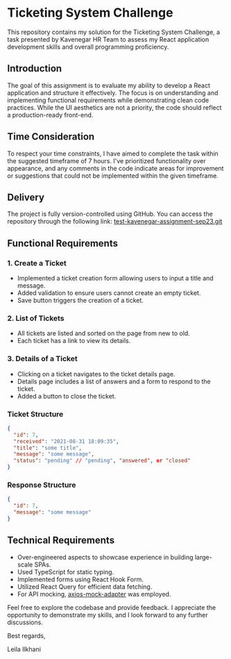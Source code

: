 # Ticketing System Challenge

This repository contains my solution for the Ticketing System Challenge, a task presented by Kavenegar HR Team to assess my React application development skills and overall programming proficiency.

## Introduction

The goal of this assignment is to evaluate my ability to develop a React application and structure it effectively. The focus is on understanding and implementing functional requirements while demonstrating clean code practices. While the UI aesthetics are not a priority, the code should reflect a production-ready front-end.

## Time Consideration

To respect your time constraints, I have aimed to complete the task within the suggested timeframe of 7 hours. I've prioritized functionality over appearance, and any comments in the code indicate areas for improvement or suggestions that could not be implemented within the given timeframe.

## Delivery

The project is fully version-controlled using GitHub. You can access the repository through the following link: [test-kavenegar-assignment-sep23.git](https://github.com/clonomaer/test-kavenegar-assignment-sep23.git)

## Functional Requirements

### 1. Create a Ticket

- Implemented a ticket creation form allowing users to input a title and message.
- Added validation to ensure users cannot create an empty ticket.
- Save button triggers the creation of a ticket.

### 2. List of Tickets

- All tickets are listed and sorted on the page from new to old.
- Each ticket has a link to view its details.

### 3. Details of a Ticket

- Clicking on a ticket navigates to the ticket details page.
- Details page includes a list of answers and a form to respond to the ticket.
- Added a button to close the ticket.

### Ticket Structure

```json
{
  "id": 7,
  "received": "2021-08-31 18:09:35",
  "title": "some title",
  "message": "some message",
  "status": "pending" // "pending", "answered", or "closed"
}
```

### Response Structure

```json
{
  "id": 7,
  "message": "some message"
}
```

## Technical Requirements

- Over-engineered aspects to showcase experience in building large-scale SPAs.
- Used TypeScript for static typing.
- Implemented forms using React Hook Form.
- Utilized React Query for efficient data fetching.
- For API mocking, [axios-mock-adapter](https://www.npmjs.com/package/axios-mock-adapter) was employed.

Feel free to explore the codebase and provide feedback. I appreciate the opportunity to demonstrate my skills, and I look forward to any further discussions.

Best regards,

Leila Ilkhani

